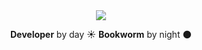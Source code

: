 <div align="center">
  <img src="https://github.com/venomaze/venomaze/blob/master/baby-yoda.gif?raw=true">
  <br>
  <p><b>Developer</b> by day ☀️ <b>Bookworm</b> by night 🌑</p>
</div>
